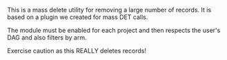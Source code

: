 This is a mass delete utility for removing a large number of records.  It is based on a plugin we created for mass DET calls.

The module must be enabled for each project and then respects the user's DAG and also filters by arm.

Exercise caution as this REALLY deletes records!
